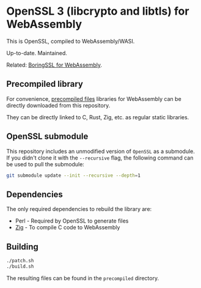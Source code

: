 # OpenSSL 3 (libcrypto and libtls) for WebAssembly

This is OpenSSL, compiled to WebAssembly/WASI.

Up-to-date. Maintained.

Related: [BoringSSL for WebAssembly](https://github.com/jedisct1/boringssl-wasm).

## Precompiled library

For convenience, [precompiled files](precompiled/) libraries for WebAssembly can be directly downloaded from this repository.

They can be directly linked to C, Rust, Zig, etc. as regular static libraries.

## OpenSSL submodule

This repository includes an unmodified version of `OpenSSL` as a submodule. If you didn't clone it with the `--recursive` flag, the following command can be used to pull the submodule:

```sh
git submodule update --init --recursive --depth=1
```

## Dependencies

The only required dependencies to rebuild the library are:

* Perl - Required by OpenSSL to generate files
* [Zig](https://www.ziglang.org) - To compile C code to WebAssembly

## Building

```sh
./patch.sh
./build.sh
```

The resulting files can be found in the `precompiled` directory.
